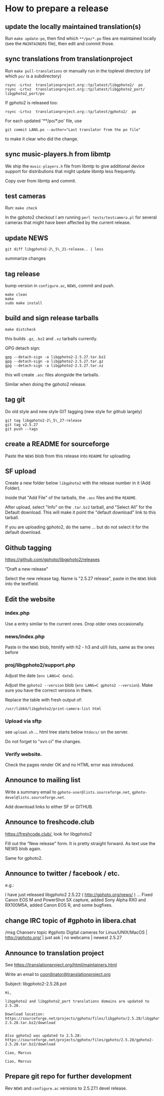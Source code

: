 # How to prepare a release

## update the locally maintained translation(s)

   Run `make update-po`, then find which `**/po/*.po` files are
   maintained locally (see the `MAINTAINERS` file), then edit and
   commit those.

## sync translations from translationproject

   Run `make pull-translations` or manually run in the toplevel
   directory (of which `po/` is a subdirectory)

    rsync -Lrtvz  translationproject.org::tp/latest/libgphoto2/  po
    rsync -Lrtvz  translationproject.org::tp/latest/libgphoto2_port/  libgphoto2_port/po

   If gphoto2 is released too:

    rsync -Lrtvz  translationproject.org::tp/latest/gphoto2/  po

   For each updated '**/po/*.po' file, use

    git commit LANG.po --author="Last translator from the po file"

   to make it clear who did the change.

## sync music-players.h from libmtp

   We ship the `music-players.h` file from libmtp to give additional
   device support for distributions that might update libmtp less
   frequently.

   Copy over from libmtp and commit.

## test cameras

   Run: `make check`

   In the gphoto2 checkout I am running `perl tests/testcamera.pl` for
   several cameras that might have been affected by the current
   release.

## update NEWS

    git diff libgphoto2-2\_5\_21-release.. | less

   summarize changes

## tag release

   bump version in `configure.ac`, `NEWS`, commit and push.

    make clean
    make
    sudo make install

## build and sign release ŧarballs

    make distcheck

   this builds `.gz`, `.bz2` and `.xz` tarballs currently.

   GPG detach sign:

    gpg --detach-sign -a libgphoto2-2.5.27.tar.bz2
    gpg --detach-sign -a libgphoto2-2.5.27.tar.gz
    gpg --detach-sign -a libgphoto2-2.5.27.tar.xz

   this will create `.asc` files alongside the tarballs.

   Similar when doing the gphoto2 release.

## tag git

   Do old style and new style GIT tagging (new style for github largely)

    git tag libgphoto2-2\_5\_27-release
    git tag v2.5.27
    git push --tags

## create a README for sourceforge

   Paste the `NEWS` blob from this release into `README` for uploading.

## SF upload

   Create a new folder below `libgphoto2` with the release number in it (Add Folder).

   Inside that "Add File" of the tarballs, the `.asc` files and the `README`.

   After upload, select "Info" on the `.tar.bz2` tarball, and "Select All" for the Default download.
   This will make it point the "default download" link to this tarball.
 
   If you are uploading gphoto2, do the same ... but do not select it for the default download.

## Github tagging

   https://github.com/gphoto/libgphoto2/releases

   "Draft a new release"

   Select the new release tag. Name is "2.5.27 release",
   paste in the `NEWS` blob into the textfield.

## Edit the website

### index.php

   Use a entry similar to the current ones. Drop older ones occasionally.

### news/index.php

   Paste in the `NEWS` blob, htmlify with h2 - h3 and ul/li lists, same as the ones before

### proj/libgphoto2/support.php

   Adjust the date (`env LANG=C date`).

   Adjust the `gphoto2 --version` blob (`env LANG=C gphoto2 --version`). Make sure you have the correct versions in there.

   Replace the table with fresh output of:

    /usr/lib64/libgphoto2/print-camera-list html

### Upload via sftp

   see `upload.sh` ... html tree starts below `htdocs/` on the server.

   Do not forget to "svn ci" the changes.

### Verify website.

   Check the pages render OK and no HTML error was introduced.

## Announce to mailing list

   Write a summary email to `gphoto-user@lists.sourceforge.net`, `gphoto-devel@lists.sourceforge.net`.

   Add download links to either SF or GITHUB.

## Announce to freshcode.club

   https://freshcode.club/, look for libgphoto2

   Fill out the "New release" form. It is pretty straight forward. As text use the NEWS blob again.

   Same for gphoto2.

## Announce to twitter / facebook / etc.

   e.g.:

   I have just released libgphoto2 2.5.22 ( http://gphoto.org/news/  )
   ... Fixed Canon EOS M and PowerShot SX capture, added Sony Alpha RX0
   and RX100M5A, added Canon EOS R, and some bugfixes.

## change IRC topic of #gphoto in libera.chat

   /msg Chanserv topic #gphoto Digital cameras for Linux/UNIX/MacOS | http://gphoto.org/ | just ask | no webcams | newest 2.5.27

## Announce to translation project

   See https://translationproject.org/html/maintainers.html

   Write an email to coordinator@translationproject.org

   Subject: libgphoto2-2.5.28.pot


   	Hi,
	
	libgphoto2 and libgphoto2_port translations domains are updated to 2.5.28.

	Download location: https://sourceforge.net/projects/gphoto/files/libgphoto/2.5.28/libgphoto2-2.5.28.tar.bz2/download


	Also gphoto2 was updated to 2.5.28:
	https://sourceforge.net/projects/gphoto/files/gphoto/2.5.28/gphoto2-2.5.28.tar.bz2/download

	Ciao, Marcus

	Ciao, Marcus
   

## Prepare git repo for further development

   Rev `NEWS` and `configure.ac` versions to 2.5.27.1 devel release.
